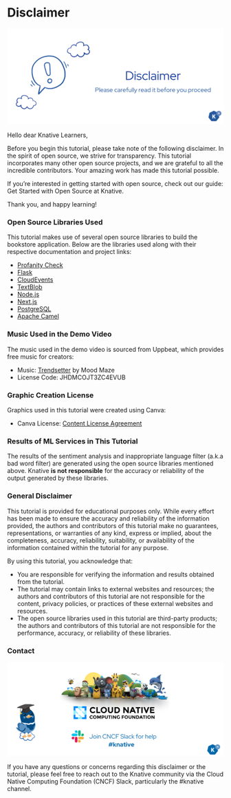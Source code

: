 
# **Disclaimer**

![image](images/image2.png)

Hello dear Knative Learners,

Before you begin this tutorial, please take note of the following disclaimer. In the spirit of open source, we strive for transparency. This tutorial incorporates many other open source projects, and we are grateful to all the incredible contributors. Your amazing work has made this tutorial possible.

If you’re interested in getting started with open source, check out our guide: Get Started with Open Source at Knative.

Thank you, and happy learning!

### **Open Source Libraries Used**

This tutorial makes use of several open source libraries to build the bookstore application. Below are the libraries used along with their respective documentation and project links:

- [Profanity Check](https://www.google.com/url?q=https://pypi.org/project/profanity-check/&sa=D&source=editors&ust=1717686553211182&usg=AOvVaw1SXvDgAma3AB-t2vSbGKhd)
- [Flask](https://www.google.com/url?q=https://flask.palletsprojects.com/en/3.0.x/&sa=D&source=editors&ust=1717686553211525&usg=AOvVaw1kBc-AdpHJhfRbLHEuNhik)
- [CloudEvents](https://www.google.com/url?q=https://cloudevents.io/&sa=D&source=editors&ust=1717686553211775&usg=AOvVaw210cwmn-fVQwgtWRCsUm1M)
- [TextBlob](https://www.google.com/url?q=https://textblob.readthedocs.io/en/dev/&sa=D&source=editors&ust=1717686553211991&usg=AOvVaw1qocqHLpX3AWFqn62pFlF3)
- [Node.js](https://www.google.com/url?q=https://nodejs.org/en&sa=D&source=editors&ust=1717686553212185&usg=AOvVaw1OtVy9COtbK-iKWOR_WA0b)
- [Next.js](https://www.google.com/url?q=https://nextjs.org/&sa=D&source=editors&ust=1717686553212371&usg=AOvVaw2vWOGoyVo74Hxo4mLx43I_)
- [PostgreSQL](https://www.google.com/url?q=https://www.postgresql.org/&sa=D&source=editors&ust=1717686553212556&usg=AOvVaw1AKpz85L0ggnntTdCdnXbd)
- [Apache Camel](https://www.google.com/url?q=https://camel.apache.org/&sa=D&source=editors&ust=1717686553212742&usg=AOvVaw2UkXoKQZtjG-pr1k9J12fG)

### **Music Used in the Demo Video**

The music used in the demo video is sourced from Uppbeat, which provides free music for creators:

- Music: [Trendsetter](https://www.google.com/url?q=https://uppbeat.io/t/mood-maze/trendsetter&sa=D&source=editors&ust=1717686553213182&usg=AOvVaw3lAUhSAxvklhZVuJkVI08t) by Mood Maze
- License Code: JHDMCOJT3ZC4EVUB

### **Graphic Creation License**

Graphics used in this tutorial were created using Canva:

- Canva License: [Content License Agreement](https://www.google.com/url?q=https://www.canva.com/policies/content-license-agreement/&sa=D&source=editors&ust=1717686553213676&usg=AOvVaw2KTvt1XUqxktEcWxzNaQkY)

### **Results of ML Services in This Tutorial**

The results of the sentiment analysis and inappropriate language filter (a.k.a bad word filter) are generated using the open source libraries mentioned above. Knative **is not responsible** for the accuracy or reliability of the output generated by these libraries.

### **General Disclaimer**

This tutorial is provided for educational purposes only. While every effort has been made to ensure the accuracy and reliability of the information provided, the authors and contributors of this tutorial make no guarantees, representations, or warranties of any kind, express or implied, about the completeness, accuracy, reliability, suitability, or availability of the information contained within the tutorial for any purpose.

By using this tutorial, you acknowledge that:

- You are responsible for verifying the information and results obtained from the tutorial.
- The tutorial may contain links to external websites and resources; the authors and contributors of this tutorial are not responsible for the content, privacy policies, or practices of these external websites and resources.
- The open source libraries used in this tutorial are third-party products; the authors and contributors of this tutorial are not responsible for the performance, accuracy, or reliability of these libraries.

### **Contact**

![image](images/image1.png)

If you have any questions or concerns regarding this disclaimer or the tutorial, please feel free to reach out to the Knative community via the Cloud Native Computing Foundation (CNCF) Slack, particularly the #knative channel.